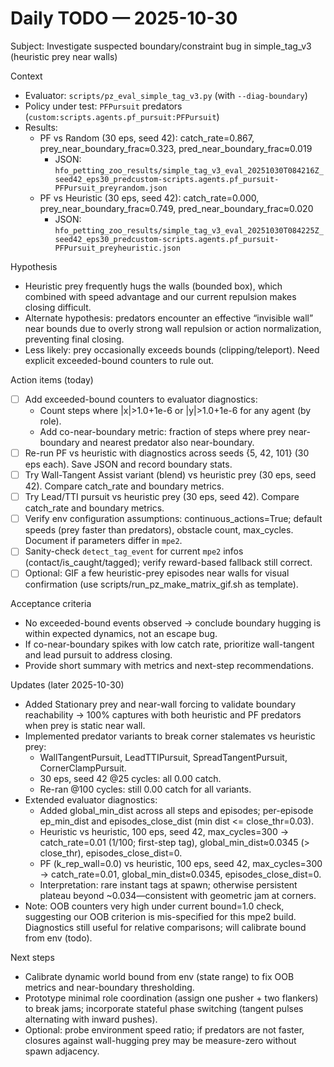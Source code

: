 # Daily TODO — 2025-10-30

Subject: Investigate suspected boundary/constraint bug in simple_tag_v3 (heuristic prey near walls)

Context
- Evaluator: `scripts/pz_eval_simple_tag_v3.py` (with `--diag-boundary`)
- Policy under test: `PFPursuit` predators (`custom:scripts.agents.pf_pursuit:PFPursuit`)
- Results:
  - PF vs Random (30 eps, seed 42): catch_rate=0.867, prey_near_boundary_frac≈0.323, pred_near_boundary_frac≈0.019
    - JSON: `hfo_petting_zoo_results/simple_tag_v3_eval_20251030T084216Z_seed42_eps30_predcustom-scripts.agents.pf_pursuit-PFPursuit_preyrandom.json`
  - PF vs Heuristic (30 eps, seed 42): catch_rate=0.000, prey_near_boundary_frac≈0.749, pred_near_boundary_frac≈0.020
    - JSON: `hfo_petting_zoo_results/simple_tag_v3_eval_20251030T084225Z_seed42_eps30_predcustom-scripts.agents.pf_pursuit-PFPursuit_preyheuristic.json`

Hypothesis
- Heuristic prey frequently hugs the walls (bounded box), which combined with speed advantage and our current repulsion makes closing difficult.
- Alternate hypothesis: predators encounter an effective “invisible wall” near bounds due to overly strong wall repulsion or action normalization, preventing final closing.
- Less likely: prey occasionally exceeds bounds (clipping/teleport). Need explicit exceeded-bound counters to rule out.

Action items (today)
- [ ] Add exceeded-bound counters to evaluator diagnostics:
  - Count steps where |x|>1.0+1e-6 or |y|>1.0+1e-6 for any agent (by role).
  - Add co-near-boundary metric: fraction of steps where prey near-boundary and nearest predator also near-boundary.
- [ ] Re-run PF vs heuristic with diagnostics across seeds {5, 42, 101} (30 eps each). Save JSON and record boundary stats.
- [ ] Try Wall-Tangent Assist variant (blend) vs heuristic prey (30 eps, seed 42). Compare catch_rate and boundary metrics.
- [ ] Try Lead/TTI pursuit vs heuristic prey (30 eps, seed 42). Compare catch_rate and boundary metrics.
- [ ] Verify env configuration assumptions: continuous_actions=True; default speeds (prey faster than predators), obstacle count, max_cycles. Document if parameters differ in `mpe2`.
- [ ] Sanity-check `detect_tag_event` for current `mpe2` infos (contact/is_caught/tagged); verify reward-based fallback still correct.
- [ ] Optional: GIF a few heuristic-prey episodes near walls for visual confirmation (use scripts/run_pz_make_matrix_gif.sh as template).

Acceptance criteria
- No exceeded-bound events observed → conclude boundary hugging is within expected dynamics, not an escape bug.
- If co-near-boundary spikes with low catch rate, prioritize wall-tangent and lead pursuit to address closing.
- Provide short summary with metrics and next-step recommendations.

Updates (later 2025-10-30)
- Added Stationary prey and near-wall forcing to validate boundary reachability → 100% captures with both heuristic and PF predators when prey is static near wall.
- Implemented predator variants to break corner stalemates vs heuristic prey:
  - WallTangentPursuit, LeadTTIPursuit, SpreadTangentPursuit, CornerClampPursuit.
  - 30 eps, seed 42 @25 cycles: all 0.00 catch.
  - Re-ran @100 cycles: still 0.00 catch for all variants.
- Extended evaluator diagnostics:
  - Added global_min_dist across all steps and episodes; per-episode ep_min_dist and episodes_close_dist (min dist <= close_thr=0.03).
  - Heuristic vs heuristic, 100 eps, seed 42, max_cycles=300 → catch_rate=0.01 (1/100; first-step tag), global_min_dist≈0.0345 (> close_thr), episodes_close_dist=0.
  - PF (k_rep_wall=0.0) vs heuristic, 100 eps, seed 42, max_cycles=300 → catch_rate=0.01, global_min_dist≈0.0345, episodes_close_dist=0.
  - Interpretation: rare instant tags at spawn; otherwise persistent plateau beyond ~0.034—consistent with geometric jam at corners.
- Note: OOB counters very high under current bound=1.0 check, suggesting our OOB criterion is mis-specified for this mpe2 build. Diagnostics still useful for relative comparisons; will calibrate bound from env (todo).

Next steps
- Calibrate dynamic world bound from env (state range) to fix OOB metrics and near-boundary thresholding.
- Prototype minimal role coordination (assign one pusher + two flankers) to break jams; incorporate stateful phase switching (tangent pulses alternating with inward pushes).
- Optional: probe environment speed ratio; if predators are not faster, closures against wall-hugging prey may be measure-zero without spawn adjacency.
